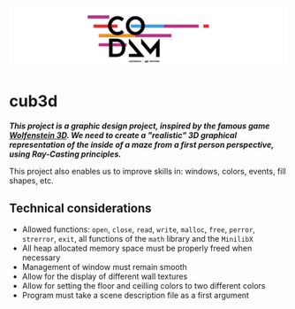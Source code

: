 [![Logo](https://github.com/qingqingqingli/readme_images/blob/master/codam_logo_1.png)](https://github.com/qingqingqingli/cub3d)

# cub3d
***This project is a graphic design project, inspired by the famous game [Wolfenstein 3D](http://users.atw.hu/wolf3d/). We need to create a "realistic" 3D graphical representation of the inside of a maze from a first person perspective, using Ray-Casting principles.***

This project also enables us to improve skills in: windows, colors, events, fill shapes, etc.

## Technical considerations

- Allowed functions: ```open```, ```close```, ```read```, ```write```, ```malloc```, ```free```, ```perror```, ```strerror```, ```exit```, all functions of the ```math``` library and the ```MinilibX```
- All heap allocated memory space must be properly freed when necessary
- Management of window must remain smooth
- Allow for the display of different wall textures
- Allow for setting the floor and ceilling colors to two different colors
- Program must take a scene description file as a first argument

